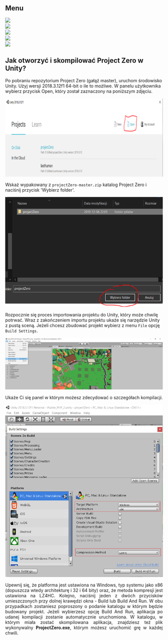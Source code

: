 ## Menu
<p align="left">
 <a href="https://github.com/trolit/projectZero"><img src="https://img.shields.io/badge/Dokumentacja%20dla%20u%C5%BCytkownika-gray?color=6B5B95&style=for-the-badge&logo=lgtm"></a> </br>
 <a href="https://github.com/trolit/projectZero/blob/master/README_dev.md"><img src="https://img.shields.io/badge/DOKUMENTACJA%20DLA%20DEVELOPERA-gray?color=009B77&style=for-the-badge&logo=dev.to" style="max-height: 550px;"></a> <br/>
 <a href="https://github.com/trolit/projectZero/blob/master/COMPILE.md"><img src="https://img.shields.io/badge/KOMPILACJA%20PROJEKTU%20W%20UNITY%20(TU%20JESTE%C5%9A)-gray?color=B565A7&style=for-the-badge&logo=unity" style="max-height: 550px;"></a> <br/>
 <a href="https://github.com/trolit/projectZero/blob/master/SHOWCASE.md"><img src="https://img.shields.io/badge/Animowane%20zrzuty%20z%20gry-gray?color=955251&style=for-the-badge&logo=big%20cartel" style="max-height: 550px;"></a> <br/>
 <a href="https://github.com/trolit/projectZero/blob/master/CREDITS.md"><img src="https://img.shields.io/badge/UZNANIA-gray?color=5B5EA6&style=for-the-badge&logo=showpad" style="max-height: 550px;"></a>
</p>

## Jak otworzyć i skompilować Project Zero w Unity?

Po pobraniu repozytorium Project Zero (gałąź master), uruchom środowisko Unity. Użyj wersji 2018.3.12f1 64-bit o ile to możliwe. W panelu użytkownika wybierz przycisk Open, który został zaznaczony na poniższym zdjęciu.

<img src="https://github.com/trolit/projectZero/blob/storage/photos/howToCompile/howToCompile0.PNG" height="250"/>

Wskaż wypakowany z ```projectZero-master.zip``` katalog Project Zero i naciśnij przycisk 'Wybierz folder'. 

<img src="https://github.com/trolit/projectZero/blob/storage/photos/howToCompile/howToCompile1.PNG" height="350"/>

Rozpocznie się proces importowania projektu do Unity, który może chwilę potrwać. Wraz z zakończeniem importu projektu ukaże się narzędzie Unity z pustą sceną. Jeżeli chcesz zbudować projekt wybierz z menu ```File``` opcję ```Build Settings```. 

<img src="https://github.com/trolit/projectZero/blob/storage/photos/howToCompile/howToCompile2.png" width="900"/>

Ukaże Ci się panel w którym możesz zdecydować o szczegółach kompilacji. 

<img src="https://github.com/trolit/projectZero/blob/storage/photos/howToCompile/howToCompile3.png" height="550"/>

<p align="justify">
Upewnij się, że platforma jest ustawiona na Windows, typ systemu jako x86 (dopuszcza wtedy architekturę i 32 i 64 bity) oraz, że metoda kompresji jest ustawiona na LZ4HC. Kolejno, naciśnij jeden z dwóch przycisków umieszczonych przy dolnej krawędzi okna - Build lub Build And Run. W obu przypadkach zostaniesz poproszony o podanie katalogu w którym będzie budowany projekt. Jeżeli wybierzesz opcję Build And Run, aplikacja po udanej kompilacji zostanie automatycznie uruchomiona. W katalogu, w którym miała zostać skompilowana aplikacja, znajdziesz też plik wykonywalny <b>ProjectZero.exe</b>, którym możesz uruchomić grę w każdej chwili. 
</p>
